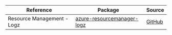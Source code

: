 | Reference | Package | Source |
|---|---|---|
|Resource Management - Logz|[azure-resourcemanager-logz](https://repo1.maven.org/maven2/com/azure/resourcemanager/azure-resourcemanager-logz)|[GitHub](https://github.com/Azure/azure-sdk-for-java/blob/main/sdk/logz/azure-resourcemanager-logz)|
